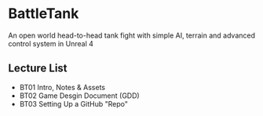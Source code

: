 # BattleTank
An open world head-to-head tank fight with simple AI, terrain and advanced control system in Unreal 4

## Lecture List
* BT01 Intro, Notes & Assets
* BT02 Game Desgin Document (GDD)
* BT03 Setting Up a GitHub "Repo"
